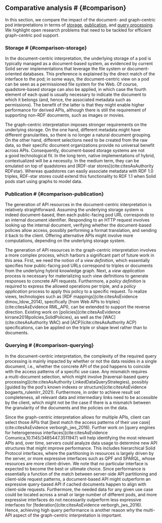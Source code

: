 ## Comparative analysis # {#comparison}
In this section,
we compare the impact of the document- and graph-centric pod interpretations
in terms of
[storage](#comparison-storage),
[publication](#comparison-publication),
and [query processing](#comparison-querying).
We highlight open research problems
that need to be tackled
for efficient graph-centric pod support.

### Storage # {#comparison-storage}
In the document-centric interpretation,
the underlying storage of a pod is typically managed
as a document-based system,
as evidenced by current Solid server implementations
that leverage the file system or document-oriented databases.
This preference is explained by
the direct match of the interface to the pod;
in some ways,
the document-centric view on a pod
can be seen as a permissioned file system for the Web.
Of course,
quadstore-based storage can also be applied,
in which case the fourth element of each quad
is usually necessary to indicate the document to which it belongs
(and, hence, the associated metadata such as permissions).
The benefit of the latter
is that they might enable higher performance for derived APIs,
although there is still the requirement of supporting non-RDF documents,
such as images or movies.

The graph-centric interpretation imposes stronger requirements
on the underlying storage.
On the one hand,
different metadata might have different granularities,
so there is no longer a natural document grouping.
On the other hand,
different selections need to be created from the raw data,
so their specific document organizations provide no universal benefit across APIs.
Consequently,
document-based storage systems are not a good technological fit.
In the long term,
native implementations of hybrid, contextualized will be a necessity.
In the medium term,
they can be emulated on top of quadstores
and [RDF-star stores](cite:citesAsAuthority RDFstar).
Whereas quadstores can easily associate metadata with RDF 1.0 triples,
RDF-star stores could extend this functionality to RDF 1.1
when Solid pods start using graphs to model data.

### Publication # {#comparison-publication}
The generation of API resources in the document-centric interpretation
is relatively straightforward.
Assuming the underlying storage system is indeed document-based,
then each public-facing pod URL corresponds to an internal document identifier.
Responding to an HTTP request involves looking up the internal document,
verifying whether the document-based policies allow access,
possibly performing a format translation,
and sending it back to the client.
Offering alternative APIs might involve more computations,
depending on the underlying storage system.

The generation of API resources in the graph-centric interpretation
involves a more complex process,
which harbors a significant part of future work in this area.
First,
we need the notion of a _view definition_,
which essentially specifies how public-facing pod URLs
correspond to triples or documents from the underlying hybrid knowledge graph.
Next,
a _view application_ process is necessary
for materializing such view definitions
to generate responses to concrete API requests.
Furthermore,
a _policy definition_ is required to express
the allowed operations per triple,
and a _policy application_ process
to apply this policy to a specific request.
To realize views,
technologies such as [RDF mappings](cite:citesAsEvidence dimou_ldow_2014),
specifically [from Web APIs to triples](cite:citesAsEvidence RML_API),
can be extended to support the reverse direction.
Existing work on [policies](cite:citesAsEvidence kirrane2018policies,SolidPolicies),
as well as the [WAC](cite:citesAsAuthority WAC)
and [ACP](cite:citesAsAuthority ACP) specifications,
can be applied on the triple or shape level
rather than to documents.

### Querying # {#comparison-querying}
In the document-centric interpretation,
the complexity of the required query processing
is mainly impacted by whether or not the data resides in a single document,
i.e.,
whether the concrete API of the pod
happens to coincide with the access patterns of a specific use case.
Any mismatch requires a multi-document selection,
which might involve [traversal-based query processing](cite:citesAsAuthority LinkedDataQueryStrategies),
possibly [guided by the pod's known indexes or structure](cite:citesAsEvidence bogaerts_rulemlrr_2021).
Furthermore,
in order to achieve result set completeness,
all relevant data and intermediary links need to be accessible by the client,
which might not be the case if there is a mismatch
between the granularity of the documents and the policies on the data.

Since the graph-centric interpretation
allows for multiple APIs,
client can select those APIs
that [best match the access patterns of their use case](cite:citesAsEvidence verborgh_jws_2016).
Further work on [query engines for heterogeneous interfaces](cite:citesAsEvidence Comunica,10.1145/3485447.3511947)
will help identifying the most relevant APIs
and, over time,
servers could analyze data usage
to determine new API structures that might improve performance.
This includes hierarchical Solid Protocol interfaces,
where the partitioning in resources is largely driven by the server,
or more expressive interfaces such as QPF and SPARQL,
whose resources are more client-driven.
We note that no particular interface is expected
to become the best or ultimate choice.
Since performance is essentially a function
of the match between server-side API partitioning
and client-side request patterns,
a document-based API might outperform an expressive query-based API
if cached documents happen to align with client-side requests.
Furthermore,
the needed data for any given use case
could be located across a small or large number of different pods,
and more expressive interfaces do not necessarily outperform
less expressive interfaces for [federation](cite:citesAsEvidence verborgh_jws_2016).
Hence,
achieving high query performance is another reason
why the multi-API aspect of the graph-centric interpretation
is important.
